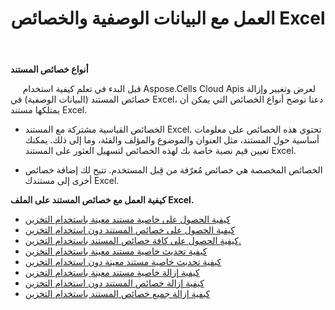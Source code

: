 ﻿---
title: العمل مع البيانات الوصفية والخصائص Excel
second_title: Aspose.Cells Cloud Documen
linktitle: البيانات الوصفية والخصائص
type: docs
url: /ar/metadata/
aliases: [/document-properties/,/working-with-document-properties/]
keywords: Get, delete, and update metadata from excel files
description: يدعم Cloud REST Aspose.Cells الحصول على البيانات الوصفية وحذفها وتحديثها من ملفات Excel. تدعم SDK أنواعًا مختلفة من لغات التطوير، بما في ذلك Android وGo وNodeJS وRuby وSwift.
weight: 100
kwords: Excel، Office السحابة، REST API، جدول بيانات، PDF، CSV، Json، Markdown، البيانات الوصفية والخصائص
---
**أنواع خصائص المستند**

&nbsp;&nbsp;&nbsp;&nbsp;&nbsp;قبل البدء في تعلم كيفية استخدام Aspose.Cells Cloud Apis لعرض وتغيير وإزالة خصائص المستند (البيانات الوصفية) في Excel، دعنا نوضح أنواع الخصائص التي يمكن أن يمتلكها مستند Excel.

- الخصائص القياسية مشتركة مع المستند Excel. تحتوي هذه الخصائص على معلومات أساسية حول المستند، مثل العنوان والموضوع والمؤلف والفئة، وما إلى ذلك. يمكنك تعيين قيم نصية خاصة بك لهذه الخصائص لتسهيل العثور على المستند Excel.

- الخصائص المخصصة هي خصائص مُعرّفة من قِبل المستخدم. تتيح لك إضافة خصائص أخرى إلى مستندك Excel.

**كيفية العمل مع خصائص المستند على الملف Excel.**

- [كيفية الحصول على خاصية مستند معينة باستخدام التخزين](/cells/ar/document-properties/get/)
- [كيفية الحصول على خصائص المستند دون استخدام التخزين](/cells/ar/metadata/get/)
- [كيفية الحصول على كافة خصائص المستند باستخدام التخزين.](/cells/ar/document-properties/get-all/)
- [كيفية تحديث خاصية مستند معينة باستخدام التخزين](/cells/ar/document-properties/update/)
- [كيفية تحديث خاصية مستند معينة دون استخدام التخزين](/cells/ar/metadata/update/)
- [كيفية إزالة خاصية مستند معينة باستخدام التخزين](/cells/ar/document-properties/delete/)
- [كيفية إزالة خصائص المستند دون استخدام التخزين](/cells/ar/metadata/delete/)
- [كيفية إزالة جميع خصائص المستند باستخدام التخزين](/cells/ar/document-properties/clear/)

